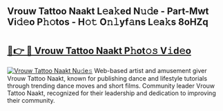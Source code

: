 ## Vrouw Tattoo Naakt L𝚎a𝚔ed N𝚞𝚍e - Part-Mwt Vi𝚍𝚎o P𝚑𝚘tos - H𝚘𝚝 O𝚗𝚕yf𝚊ns L𝚎a𝚔s 8oHZq

# <h2><a href="http://kf0c4f.oniu.top/?m=Vrouw+Tattoo+Naakt">🔗👉 🔴 Vrouw Tattoo Naakt P𝚑ot𝚘𝚜 V𝚒d𝚎o</a></h2>

[![Vrouw Tattoo Naakt Nu𝚍e𝚜](https://i.imgur.com/0qMVB7G.gif)](http://kf0c4f.oniu.top/?m=Vrouw+Tattoo+Naakt)
Web-based artist and amusement giver Vrouw Tattoo Naakt, known for publishing dance and lifestyle tutorials through trending dance moves and short films. Community leader Vrouw Tattoo Naakt, recognized for their leadership and dedication to improving their community.  
